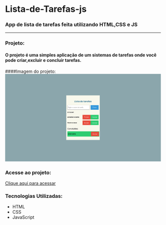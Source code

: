 # Lista-de-Tarefas-js
### App de lista de tarefas feita utilizando HTML,CSS e JS
<hr>
  
### Projeto:
  #### O projeto é uma simples aplicação de um sistemas de tarefas onde você pode criar,excluir e concluir tarefas.
  ####Imagem do projeto:
  <img src="https://github.com/juannobert/Lista-de-Tarefas-js/blob/main/assets/ex-site.png"/> 
### Acesse ao projeto:
  <a href="https://juannobert.github.io/Lista-de-Tarefas-js/">Clique aqui para acessar</a>
### Tecnologias Utilizadas:
<ul>
  <li>
    HTML
   </li>
  <li>
    CSS
   </li>
  <li>
    JavaScript
   </li>
</ul>
